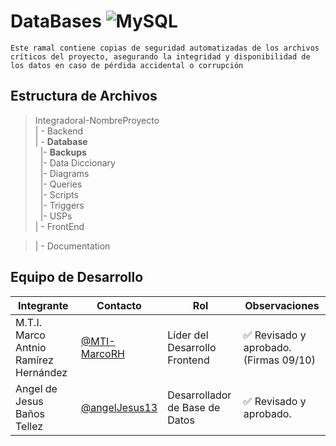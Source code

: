 # DataBases ![MySQL](https://img.shields.io/badge/MySQL-00000F?style=for-the-badge&logo=mysql&logoColor=white)


    Este ramal contiene copias de seguridad automatizadas de los archivos críticos del proyecto, asegurando la integridad y disponibilidad de los datos en caso de pérdida accidental o corrupción
    
## Estructura de Archivos

>IntegradoraI-NombreProyecto<br>
>| - Backend <br>
>| - **Database**<br>
>&nbsp;&nbsp;|- **Backups**<br>
>&nbsp;&nbsp;|- Data Diccionary<br>
>&nbsp;&nbsp;|- Diagrams<br>
>&nbsp;&nbsp;|- Queries<br>
>&nbsp;&nbsp;|- Scripts<br>
>&nbsp;&nbsp;|- Triggers<br>
>&nbsp;&nbsp;|- USPs<br>
>| - FrontEnd

>| - Documentation<br>


## Equipo de Desarrollo

|Integrante|Contacto|Rol|Observaciones|
|------------|--------|---|---|
|M.T.I. Marco Antnio Ramírez Hernández|[@MTI-MarcoRH](https://github.com/MTI-MarcoRH)|Líder del  Desarrollo Frontend |✅ Revisado y aprobado. (Firmas 09/10)|
|Angel de Jesus Baños Tellez |[@angelJesus13](https://github.com/angelJesus13)|Desarrollador de Base de Datos|✅ Revisado y aprobado.|
